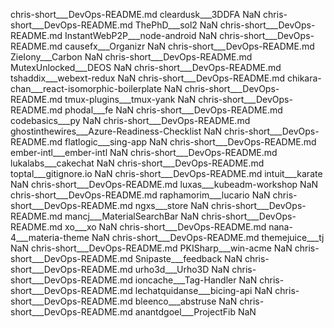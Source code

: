 chris-short___DevOps-README.md	cleardusk___3DDFA	NaN
chris-short___DevOps-README.md	ThePhD___sol2	NaN
chris-short___DevOps-README.md	InstantWebP2P___node-android	NaN
chris-short___DevOps-README.md	causefx___Organizr	NaN
chris-short___DevOps-README.md	ZieIony___Carbon	NaN
chris-short___DevOps-README.md	MutexUnlocked___DEOS	NaN
chris-short___DevOps-README.md	tshaddix___webext-redux	NaN
chris-short___DevOps-README.md	chikara-chan___react-isomorphic-boilerplate	NaN
chris-short___DevOps-README.md	tmux-plugins___tmux-yank	NaN
chris-short___DevOps-README.md	phodal___fe	NaN
chris-short___DevOps-README.md	codebasics___py	NaN
chris-short___DevOps-README.md	ghostinthewires___Azure-Readiness-Checklist	NaN
chris-short___DevOps-README.md	flatlogic___sing-app	NaN
chris-short___DevOps-README.md	ember-intl___ember-intl	NaN
chris-short___DevOps-README.md	lukalabs___cakechat	NaN
chris-short___DevOps-README.md	toptal___gitignore.io	NaN
chris-short___DevOps-README.md	intuit___karate	NaN
chris-short___DevOps-README.md	luxas___kubeadm-workshop	NaN
chris-short___DevOps-README.md	raphamorim___lucario	NaN
chris-short___DevOps-README.md	ngxs___store	NaN
chris-short___DevOps-README.md	mancj___MaterialSearchBar	NaN
chris-short___DevOps-README.md	xo___xo	NaN
chris-short___DevOps-README.md	nana-4___materia-theme	NaN
chris-short___DevOps-README.md	themejuice___tj	NaN
chris-short___DevOps-README.md	PKISharp___win-acme	NaN
chris-short___DevOps-README.md	Snipaste___feedback	NaN
chris-short___DevOps-README.md	urho3d___Urho3D	NaN
chris-short___DevOps-README.md	ioncache___Tag-Handler	NaN
chris-short___DevOps-README.md	lechatquidanse___bicing-api	NaN
chris-short___DevOps-README.md	bleenco___abstruse	NaN
chris-short___DevOps-README.md	anantdgoel___ProjectFib	NaN
